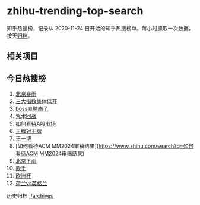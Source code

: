 # zhihu-trending-top-search

知乎热搜榜，记录从 2020-11-24
日开始的知乎热搜榜单。每小时抓取一次数据，按天[归档](./archives)。

## 相关项目

## 今日热搜榜

<!-- BEGIN -->
<!-- 最后更新时间 Mon Jul 15 2024 13:09:10 GMT+0800 (China Standard Time) -->

1. [北京暴雨](https://www.zhihu.com/search?q=北京暴雨)
1. [三大指数集体低开](https://www.zhihu.com/search?q=三大指数集体低开)
1. [boss直聘崩了](https://www.zhihu.com/search?q=boss直聘崩了)
1. [咒术回战](https://www.zhihu.com/search?q=咒术回战)
1. [如何看待A股市场](https://www.zhihu.com/search?q=如何看待A股市场)
1. [王牌对王牌](https://www.zhihu.com/search?q=王牌对王牌)
1. [王一博](https://www.zhihu.com/search?q=王一博)
1. [如何看待ACM MM2024审稿结果](https://www.zhihu.com/search?q=如何看待ACM
   MM2024审稿结果)
1. [北京下雨](https://www.zhihu.com/search?q=北京下雨)
1. [歌手](https://www.zhihu.com/search?q=歌手)
1. [欧洲杯](https://www.zhihu.com/search?q=欧洲杯)
1. [荷兰vs英格兰](https://www.zhihu.com/search?q=荷兰vs英格兰)

<!-- END -->

历史归档 [./archives](./archives)
